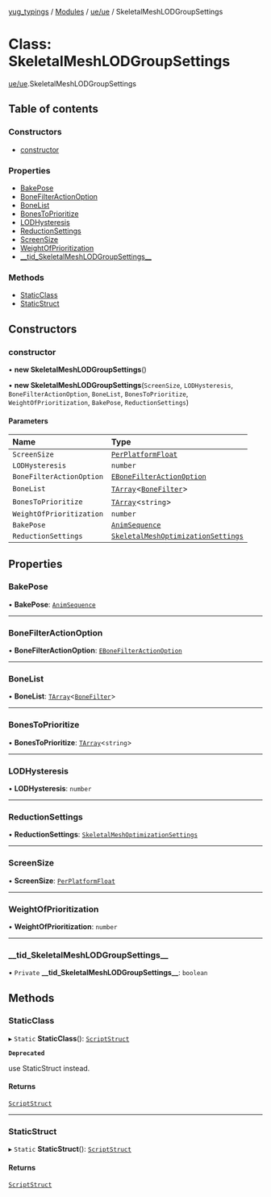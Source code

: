 [yug_typings](../README.md) / [Modules](../modules.md) / [ue/ue](../modules/ue_ue.md) / SkeletalMeshLODGroupSettings

# Class: SkeletalMeshLODGroupSettings

[ue/ue](../modules/ue_ue.md).SkeletalMeshLODGroupSettings

## Table of contents

### Constructors

- [constructor](ue_ue.SkeletalMeshLODGroupSettings.md#constructor)

### Properties

- [BakePose](ue_ue.SkeletalMeshLODGroupSettings.md#bakepose)
- [BoneFilterActionOption](ue_ue.SkeletalMeshLODGroupSettings.md#bonefilteractionoption)
- [BoneList](ue_ue.SkeletalMeshLODGroupSettings.md#bonelist)
- [BonesToPrioritize](ue_ue.SkeletalMeshLODGroupSettings.md#bonestoprioritize)
- [LODHysteresis](ue_ue.SkeletalMeshLODGroupSettings.md#lodhysteresis)
- [ReductionSettings](ue_ue.SkeletalMeshLODGroupSettings.md#reductionsettings)
- [ScreenSize](ue_ue.SkeletalMeshLODGroupSettings.md#screensize)
- [WeightOfPrioritization](ue_ue.SkeletalMeshLODGroupSettings.md#weightofprioritization)
- [\_\_tid\_SkeletalMeshLODGroupSettings\_\_](ue_ue.SkeletalMeshLODGroupSettings.md#__tid_skeletalmeshlodgroupsettings__)

### Methods

- [StaticClass](ue_ue.SkeletalMeshLODGroupSettings.md#staticclass)
- [StaticStruct](ue_ue.SkeletalMeshLODGroupSettings.md#staticstruct)

## Constructors

### constructor

• **new SkeletalMeshLODGroupSettings**()

• **new SkeletalMeshLODGroupSettings**(`ScreenSize`, `LODHysteresis`, `BoneFilterActionOption`, `BoneList`, `BonesToPrioritize`, `WeightOfPrioritization`, `BakePose`, `ReductionSettings`)

#### Parameters

| Name | Type |
| :------ | :------ |
| `ScreenSize` | [`PerPlatformFloat`](ue_ue.PerPlatformFloat.md) |
| `LODHysteresis` | `number` |
| `BoneFilterActionOption` | [`EBoneFilterActionOption`](../enums/ue_ue.EBoneFilterActionOption.md) |
| `BoneList` | [`TArray`](../interfaces/ue_puerts.TArray.md)<[`BoneFilter`](ue_ue.BoneFilter.md)\> |
| `BonesToPrioritize` | [`TArray`](../interfaces/ue_puerts.TArray.md)<`string`\> |
| `WeightOfPrioritization` | `number` |
| `BakePose` | [`AnimSequence`](ue_ue.AnimSequence.md) |
| `ReductionSettings` | [`SkeletalMeshOptimizationSettings`](ue_ue.SkeletalMeshOptimizationSettings.md) |

## Properties

### BakePose

• **BakePose**: [`AnimSequence`](ue_ue.AnimSequence.md)

___

### BoneFilterActionOption

• **BoneFilterActionOption**: [`EBoneFilterActionOption`](../enums/ue_ue.EBoneFilterActionOption.md)

___

### BoneList

• **BoneList**: [`TArray`](../interfaces/ue_puerts.TArray.md)<[`BoneFilter`](ue_ue.BoneFilter.md)\>

___

### BonesToPrioritize

• **BonesToPrioritize**: [`TArray`](../interfaces/ue_puerts.TArray.md)<`string`\>

___

### LODHysteresis

• **LODHysteresis**: `number`

___

### ReductionSettings

• **ReductionSettings**: [`SkeletalMeshOptimizationSettings`](ue_ue.SkeletalMeshOptimizationSettings.md)

___

### ScreenSize

• **ScreenSize**: [`PerPlatformFloat`](ue_ue.PerPlatformFloat.md)

___

### WeightOfPrioritization

• **WeightOfPrioritization**: `number`

___

### \_\_tid\_SkeletalMeshLODGroupSettings\_\_

• `Private` **\_\_tid\_SkeletalMeshLODGroupSettings\_\_**: `boolean`

## Methods

### StaticClass

▸ `Static` **StaticClass**(): [`ScriptStruct`](ue_ue.ScriptStruct.md)

**`Deprecated`**

use StaticStruct instead.

#### Returns

[`ScriptStruct`](ue_ue.ScriptStruct.md)

___

### StaticStruct

▸ `Static` **StaticStruct**(): [`ScriptStruct`](ue_ue.ScriptStruct.md)

#### Returns

[`ScriptStruct`](ue_ue.ScriptStruct.md)
